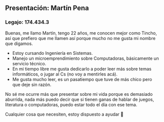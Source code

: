 <h2> Presentación: Martín Pena</h2>

<h3>Legajo: 174.434.3</h3>

Buenas, me llamo Martín, tengo 22 años, me conocen mejor como Tincho, así que prefiero que me llamen así porque mucho no me gusta mi nombre que digamos.

- Estoy cursando Ingeniería en Sistemas.
- Manejo un microemprendimiento sobre Computadoras, básicamente un servicio técnico.
- En mi tiempo libre me gusta dedicarlo a poder leer más sobre temas informáticos, o jugar al Cs (no voy a mentirles acá).
- Me gusta mucho leer, es un pasatiempo que tuve de más chico pero que deje sin razón.

No sé me ocurre más que presentar sobre mi vida porque es demasiado aburrida, nada más puedo decir que si tienen ganas de hablar de juegos, literatura o computadoras, 
puedo estar todo el día con ese tema.

Cualquier cosa que necesiten, estoy dispuesto a ayudar 🤝

